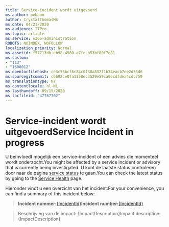 ```yaml
---
title: Service-incident wordt uitgevoerd
ms.author: pebaum
author: CrystalThomasMS
ms.date: 04/21/2020
ms.audience: ITPro
ms.topic: article
ms.service: o365-administration
ROBOTS: NOINDEX, NOFOLLOW
localization_priority: Normal
ms.assetid: f57713db-eb98-4980-a7fc-b53bf80f7e81
ms.custom:
- "113"
- "1600012"
ms.openlocfilehash: ce3c53bcf6c84c0f30a832f1b34eacb7ee2d53d6
ms.sourcegitcommit: c6692ce0fa1358ec3529e59ca0ecdfdea4cdc759
ms.translationtype: MT
ms.contentlocale: nl-NL
ms.lasthandoff: 09/15/2020
ms.locfileid: "47767702"
---
```

# <a name="service-incident-in-progress"></a><span data-ttu-id="11a46-102">Service-incident wordt uitgevoerd</span><span class="sxs-lookup"><span data-stu-id="11a46-102">Service Incident in progress</span></span>

<span data-ttu-id="11a46-103">U beïnvloedt mogelijk een service-incident of een advies die momenteel wordt onderzocht.</span><span class="sxs-lookup"><span data-stu-id="11a46-103">You might be affected by a service incident or advisory that is currently being investigated.</span></span> <span data-ttu-id="11a46-104">U kunt de laatste status controleren door naar de pagina [service status](https://admin.microsoft.com/adminportal/home#/servicehealth) te gaan.</span><span class="sxs-lookup"><span data-stu-id="11a46-104">You can check the latest status by going to the [Service Health](https://admin.microsoft.com/adminportal/home#/servicehealth) page.</span></span>
  
<span data-ttu-id="11a46-105">Hieronder vindt u een overzicht van het incident:</span><span class="sxs-lookup"><span data-stu-id="11a46-105">For your convenience, you can find a summary of this incident below:</span></span>
  
> <span data-ttu-id="11a46-106">**Incident nummer:**[{IncidentId}](https://admin.microsoft.com/adminportal/home#/servicehealth)</span><span class="sxs-lookup"><span data-stu-id="11a46-106">**Incident number:**[{IncidentId}](https://admin.microsoft.com/adminportal/home#/servicehealth)</span></span>
    
> <span data-ttu-id="11a46-107">Beschrijving van de impact: {ImpactDescription}</span><span class="sxs-lookup"><span data-stu-id="11a46-107">Impact description: {ImpactDescription}</span></span>
